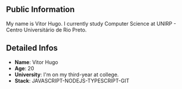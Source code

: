 ## Public Information

  My name is Vitor Hugo. I currently study Computer Science at UNIRP - Centro Universitário de Rio Preto.


## Detailed Infos
  * **Name**: Vitor Hugo 
  * **Age**: 20
  * **University**: I'm on my third-year at college. 
  * **Stack**: JAVASCRIPT-NODEJS-TYPESCRIPT-GIT

